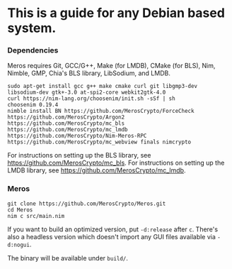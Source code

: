 # This is a guide for any Debian based system.

### Dependencies

Meros requires Git, GCC/G++, Make (for LMDB), CMake (for BLS), Nim, Nimble, GMP, Chia's BLS library, LibSodium, and LMDB.

```
sudo apt-get install gcc g++ make cmake curl git libgmp3-dev libsodium-dev gtk+-3.0 at-spi2-core webkit2gtk-4.0
curl https://nim-lang.org/choosenim/init.sh -sSf | sh
choosenim 0.19.4
nimble install BN https://github.com/MerosCrypto/ForceCheck https://github.com/MerosCrypto/Argon2 https://github.com/MerosCrypto/mc_bls https://github.com/MerosCrypto/mc_lmdb https://github.com/MerosCrypto/Nim-Meros-RPC https://github.com/MerosCrypto/mc_webview finals nimcrypto
```

For instructions on setting up the BLS library, see https://github.com/MerosCrypto/mc_bls.
For instructions on setting up the LMDB library, see https://github.com/MerosCrypto/mc_lmdb.

### Meros

```
git clone https://github.com/MerosCrypto/Meros.git
cd Meros
nim c src/main.nim
```

If you want to build an optimized version, put `-d:release` after `c`. There's also a headless version which doesn't import any GUI files available via `-d:nogui`.

The binary will be available under `build/`.
